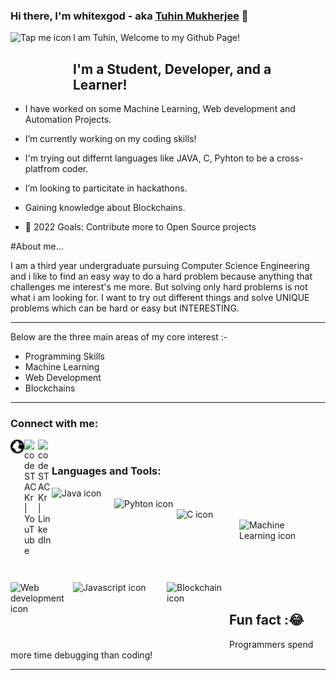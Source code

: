 ### Hi there, I'm whitexgod - aka [Tuhin Mukherjee][website] 👋

<a href="https://cv-with-react.herokuapp.com" target="_blank">
  <img width="100" height="100" align="left" alt="Tap me icon" src="https://media3.giphy.com/media/dCERkihZ9m7xjIvSau/source.gif"> </a> 


<!--
**whitexgod/whitexgod** is a ✨ _special_ ✨ repository because its `README.md` (this file) appears on your GitHub profile.
-->
I am Tuhin, Welcome to my Github Page!
## I'm a Student, Developer, and a Learner!

- I have worked on some Machine Learning, Web development and Automation Projects.

- I’m currently working on my coding skills! 
- I'm trying out differnt languages like JAVA, C, Pyhton to be a cross-platfrom coder.
- I’m looking to particitate in hackathons.
- Gaining knowledge about Blockchains.
- 🥅 2022 Goals: Contribute more to Open Source projects

#About me...

I am a third year undergraduate pursuing Computer Science Engineering and i like to find an easy way to do a hard problem because anything that challenges me interest's me more. But solving only hard problems is not what i am looking for. I want to try out different things and solve UNIQUE problems which can be hard or easy but INTERESTING.

------------------------------------------------------------------------------------------------------------------------------------------------------------------------------

Below are the three main areas of my core interest :-
* Programming Skills
* Machine Learning
* Web Development
* Blockchains

------------------------------------------------------------------------------------------------------------------------------------------------------------------------------
### Connect with me:

[<img align="left" alt="codeSTACKr.com" width="22px" src="https://raw.githubusercontent.com/iconic/open-iconic/master/svg/globe.svg" />][website]
[<img align="left" alt="codeSTACKr | YouTube" width="22px" src="https://cdn.jsdelivr.net/npm/simple-icons@v3/icons/youtube.svg" />][youtube]
[<img align="left" alt="codeSTACKr | LinkedIn" width="22px" src="https://cdn.jsdelivr.net/npm/simple-icons@v3/icons/linkedin.svg" />][linkedin]

<br />

### Languages and Tools:
<div class="container">
<img width="100" height="100" align="left" alt="Java icon" src="https://i.pinimg.com/236x/02/55/3a/02553ab35a4a3541b9fb3bc8f1fad1bc.jpg"><br>
<img width="100" height="100" align="left" alt="Pyhton icon" src="https://image.pngaaa.com/282/619282-middle.png"><br>
<img width="100" height="100" align="left" alt="C icon" src="https://cdn5.vectorstock.com/i/1000x1000/39/29/letter-c-icon-symbol-design-template-sign-type-vector-20953929.jpg"><br>
<img width="100" height="100" align="left" alt="Machine Learning icon" src="https://www.kindpng.com/picc/m/255-2554071_beltech-2018-icons-webside-schedule-machine-learning-machine.png"><br>
<img width="100" height="100" align="left" alt="Web development icon" src="https://previews.123rf.com/images/valentint/valentint1704/valentint170400663/75401421-web-development-icon-web-development-website-button-on-white-background-.jpg"><br>
<img width="150" height="100" align="left" alt="Javascript icon" src="https://user-images.githubusercontent.com/30186107/29488525-f55a69d0-84da-11e7-8a39-5476f663b5eb.png"><br>
<img width="100" height="100" align="left" alt="Blockchain icon" src="https://thumbs.dreamstime.com/z/blockchain-icon-design-cryptocurrency-vector-digital-logo-blockchain-icon-design-cryptocurrency-vector-digital-logo-201091629.jpg"><br>
</div>
<br><br><br>

## Fun fact :😂

Programmers spend more time debugging than coding!

------------------------------------------------------------------------------------------------------------------------------------------------------------------------------



[website]: https://whitexgod.github.io/cv-2/index.html

[youtube]: https://www.youtube.com/channel/UCiu8e-IoMY_BDhjjCVYxKKg?view_as=subscriber

[linkedin]: https://www.linkedin.com/in/tuhin-mukherjee-38376219b/
